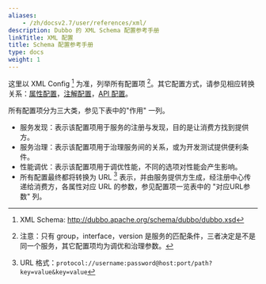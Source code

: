 ```yaml
---
aliases:
    - /zh/docsv2.7/user/references/xml/
description: Dubbo 的 XML Schema 配置参考手册
linkTitle: XML 配置
title: Schema 配置参考手册
type: docs
weight: 1
---
```




这里以 XML Config [^1] 为准，列举所有配置项 [^2]。其它配置方式，请参见相应转换关系：[属性配置](../../configuration/properties)，[注解配置](../../configuration/annotation)，[API 配置](../../configuration/api)。

所有配置项分为三大类，参见下表中的"作用" 一列。

* 服务发现：表示该配置项用于服务的注册与发现，目的是让消费方找到提供方。
* 服务治理：表示该配置项用于治理服务间的关系，或为开发测试提供便利条件。
* 性能调优：表示该配置项用于调优性能，不同的选项对性能会产生影响。
* 所有配置最终都将转换为 URL [^3] 表示，并由服务提供方生成，经注册中心传递给消费方，各属性对应 URL 的参数，参见配置项一览表中的 "对应URL参数" 列。

[^1]: XML Schema: http://dubbo.apache.org/schema/dubbo/dubbo.xsd
[^2]: 注意：只有 group，interface，version 是服务的匹配条件，三者决定是不是同一个服务，其它配置项均为调优和治理参数。
[^3]: URL 格式：`protocol://username:password@host:port/path?key=value&key=value`